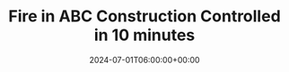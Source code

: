 ---
title: "Fire in ABC Construction Controlled in 10 minutes"
description: "Lorem ipsum dolor sit amet consectetur. Dui consectetur tristique dui nam purus sollicitudin ac enim."
slug: "4-fire-in-abc-construction-controlled-in-10-minutes-2024"
date: 2024-07-01T06:00:00+00:00
years: ["mission-2024"]
number: "12345"
draft: false
---